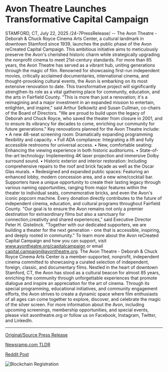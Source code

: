 # Avon Theatre Launches Transformative Capital Campaign

STAMFORD, CT, July 22, 2025 /24-7PressRelease/ -- The Avon Theatre - Deborah & Chuck Royce Cinema Arts Center, a cultural landmark in downtown Stamford since 1939, launches the public phase of the Avon reCreated Capital Campaign. This ambitious initiative aims to meticulously preserve the Avon's cherished historic charm while strategically upgrading the nonprofit cinema to meet 21st-century standards.  For more than 85 years, the Avon Theatre has served as a vibrant hub, uniting generations through the magic of film. Renowned for showcasing first-run independent movies, critically acclaimed documentaries, international cinema, and thought-provoking cultural events, the Avon is embarking on its most extensive renovation to date. This transformative project will significantly strengthen its role as a vital gathering place for community, education, and the arts in Fairfield County.   "This is more than just a renovation; it's a reimagining and a major investment in an expanded mission to entertain, enlighten, and inspire," said Arthur Selkowitz and Susan Cullman, co-chairs of the Board of Directors. "We are proud to build upon the legacy of Deborah and Chuck Royce, who saved the theater from closure in 2001, and to ensure its vibrancy for decades to come, enriching our community for future generations."  Key renovations planned for the Avon Theatre include: • A new 48-seat screening room: Dramatically expanding programming flexibility and capacity. • Full ADA compliance: Integrating a lift and fully accessible restrooms for universal access. • New, comfortable seating: Enhancing the viewing experience in both historic auditoriums. • State-of-the-art technology: Implementing 4K laser projection and immersive Dolby surround sound. • Historic exterior and interior restoration: Including comprehensive repairs to the roof and brick façade as well as the Oscar Glas murals. • Redesigned and expanded public spaces: Featuring an enhanced lobby, modern concession area, and a new wine/cocktail bar.  Supporters have a unique opportunity to create their lasting legacy through various naming opportunities, ranging from major features within the theater to individual seats, commemorative bricks, and even the Avon's iconic popcorn machine. Every donation directly contributes to the future of independent cinema, education, and cultural programs throughout Fairfield County.  "Our goal is to ensure the Avon remains not only a premier destination for extraordinary films but also a sanctuary for connection,creativity and shared experiences," said Executive Director Peter H. Gistelinck. "Together with our dedicated supporters, we are building a theater for the next generation - one that is accessible, inspiring, and deeply rooted in community."  To learn more about the Avon reCreated Capital Campaign and how you can support, visit www.avontheatre.org/capitalcampaign or email capital.campaign@avontheatre.org.  The Avon Theatre - Deborah & Chuck Royce Cinema Arts Center is a member-supported, nonprofit, independent cinema committed to showcasing a curated selection of independent, foreign, classic, and documentary films. Nestled in the heart of downtown Stamford, CT, the Avon has stood as a cultural beacon for almost 85 years, enriching the community through unforgettable experiences that promote dialogue and inspire an appreciation for the art of cinema. Through its special programming, educational initiatives, and community engagement efforts, the Avon strives to create a dynamic space where film enthusiasts of all ages can come together to explore, discover, and celebrate the magic of the silver screen.  For more information about the Avon, including upcoming screenings, membership opportunities, and special events, please visit avontheatre.org or follow us on Facebook, Instagram, Twitter, and LinkedIn. 

---

[Original/Source Press Release](https://www.24-7pressrelease.com/press-release/525019/avon-theatre-launches-transformative-capital-campaign)
                    

[Newsramp.com TLDR](https://newsramp.com/curated-news/avon-theatre-launches-major-renovation-campaign-to-preserve-historic-charm/93e6c0b3e978fce4091fee1161dff5c2) 

 



[Reddit Post](https://www.reddit.com/r/newsramp/comments/1m7hs7y/avon_theatre_launches_major_renovation_campaign/) 



![Blockchain Registration](https://cdn.newsramp.app/24-7PressRelease/qrcode/257/23/gulfddmM.webp)